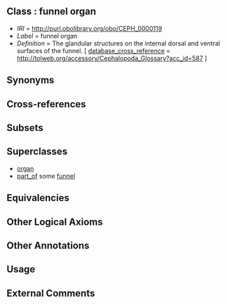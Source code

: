 
## Class : funnel organ

 * *IRI* = http://purl.obolibrary.org/obo/CEPH_0000119
 * *Label* = funnel organ
 * *Definition* = The glandular structures on the internal dorsal and ventral surfaces of the funnel. [ [database_cross_reference](../../ef/oboInOwl#hasDbXref.md) = http://tolweb.org/accessory/Cephalopoda_Glossary?acc_id=587 ]

## Synonyms


## Cross-references


## Subsets


## Superclasses

 * [organ](../../UBERON/62/UBERON_0000062.md)
 * [part_of](../../BFO/50/BFO_0000050.md) some [funnel](../../CEPH/16/CEPH_0000116.md)

## Equivalencies


## Other Logical Axioms


## Other Annotations


## Usage


## External Comments

